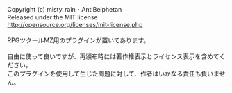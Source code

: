 Copyright (c) misty_rain・AntiBelphetan<br>
Released under the MIT license<br>
http://opensource.org/licenses/mit-license.php<br>
<br>
RPGツクールMZ用のプラグインが置いてあります。<br>
<br>
自由に使って良いですが、再頒布時には著作権表示とライセンス表示を含めてください。<br>
このプラグインを使用して生じた問題に対して、作者はいかなる責任も負いません。

